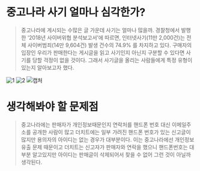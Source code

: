 # 중고나라 사기 얼마나 심각한가?
> 중고나라에 게시되는 수많은 글 가운데 사기는 얼마나 많을까. 경찰청에서 발행한 ‘2018년 사이버위협 분석보고서’에 따르면, 인터넷사기(11만 2,000건)는 전체 사이버범죄(14만 9,604건) 발생 건수의 74.9% 를 차지하고 있다.  구매자의 입장인 우리가 판매한다는 게시글을 읽고 사기인지 아닌지 구분할 수 있다면 사기를 당할 걱정이 없을 것이다. 그래서 사기글을 올리는 사람들에게 특정 유형이 있는지 알아보고자 했다. 

![1](https://user-images.githubusercontent.com/49008642/58746571-9ae46480-849a-11e9-8bca-6016a4e6aece.PNG)
![2](https://user-images.githubusercontent.com/49008642/58746569-9ae46480-849a-11e9-8371-c66c7bd93ccc.PNG)
![캡처](https://user-images.githubusercontent.com/49008642/58746570-9ae46480-849a-11e9-912a-18da6d782caf.PNG)

# 생각해봐야 할 문제점
> 중고나라에는 판매자가 개인정보때문인지 연락처를 핸드폰 번호 대신 이메일주소를 공개한 사람이 많고 더치트에는 일부 가려진 핸드폰 번호가 있는 신고글이 많지만 용의자의 아이디는 없는 경우가 대부분이다. 이는 중고나라에선 개인정보유출 문제 때문이고 더치트는 신고자가 판매자와 연락을 했으니 핸드폰번호는 대부분 알고있지만 아이디는 판매글이 삭제되어서 찾을 수 없어 그런 것이 아닐까 생각된다.
